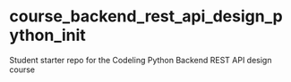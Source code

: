 # course_backend_rest_api_design_python_init
Student starter repo for the Codeling Python Backend REST API design course
